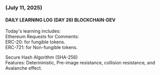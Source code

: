 ### (July 11, 2025)  
#### DAILY LEARNING LOG (DAY 26) BLOCKCHAIN-DEV  
Today's learning includes:  
Ethereum Requests for Comments:  
ERC-20: for fungible tokens.  
ERC-721: for Non-fungible tokens.  

Secure Hash Algorithm (SHA-256)  
Features: Deterministic, Pre-image resistance, collision resistance, and Avalanche effect.